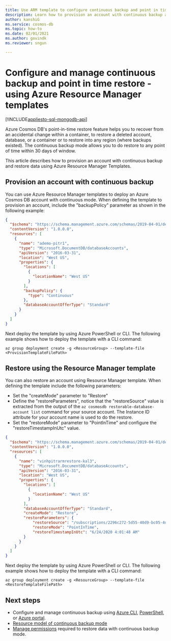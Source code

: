 ```yaml
---
title: Use ARM template to configure continuous backup and point in time restore in Azure Cosmos DB.
description: Learn how to provision an account with continuous backup and restore data using Azure Resource Manager Templates.
author: kanshiG
ms.service: cosmos-db
ms.topic: how-to
ms.date: 02/01/2021
ms.author: govindk
ms.reviewer: sngun

---
```


# Configure and manage continuous backup and point in time restore - using Azure Resource Manager templates
[!INCLUDE[appliesto-sql-mongodb-api](includes/appliesto-sql-mongodb-api.md)]

Azure Cosmos DB's point-in-time restore feature helps you to recover from an accidental change within a container, to restore a deleted account, database, or a container or to restore into any region (where backups existed). The continuous backup mode allows you to do restore to any point of time within 30 days of window.

This article describes how to provision an account with continuous backup and restore data using Azure Resource Manager Templates.

## <a id="provision"></a>Provision an account with continuous backup

You can use Azure Resource Manager templates to deploy an Azure Cosmos DB account with continuous mode. When defining the template to provision an account, include the "backupPolicy" parameter as shown in the following example:

```json
{
  "$schema": "https://schema.management.azure.com/schemas/2019-04-01/deploymentTemplate.json#",
  "contentVersion": "1.0.0.0",
  "resources": [
    {
      "name": "ademo-pitr1",
      "type": "Microsoft.DocumentDB/databaseAccounts",
      "apiVersion": "2016-03-31",
      "location": "West US",
      "properties": {
        "locations": [
          {
            "locationName": "West US"
          }
        ],
        "backupPolicy": {
          "type": "Continuous"
        },
        "databaseAccountOfferType": "Standard"
      }
    }
  ]
}
```

Next deploy the template by using Azure PowerShell or CLI. The following example shows how to deploy the template with a CLI command:

```azurecli-interactive
az group deployment create -g <ResourceGroup> --template-file <ProvisionTemplateFilePath>
```

## <a id="restore"></a>Restore using the Resource Manager template

You can also restore an account using Resource Manager template. When defining the template include the following parameters:

* Set the "createMode" parameter to "Restore"
* Define the "restoreParameters", notice that the "restoreSource" value is extracted from the output of the `az cosmosdb restorable-database-account list` command for your source account. The Instance ID attribute for your account name is used to do the restore.
* Set the "restoreMode" parameter to "PointInTime" and configure the "restoreTimestampInUtc" value.

```json
{
  "$schema": "https://schema.management.azure.com/schemas/2019-04-01/deploymentTemplate.json#",
  "contentVersion": "1.0.0.0",
  "resources": [
    {
      "name": "vinhpitrarmrestore-kal3",
      "type": "Microsoft.DocumentDB/databaseAccounts",
      "apiVersion": "2016-03-31",
      "location": "West US",
      "properties": {
        "locations": [
          {
            "locationName": "West US"
          }
        ],
        "databaseAccountOfferType": "Standard",
        "createMode": "Restore",
        "restoreParameters": {
            "restoreSource": "/subscriptions/2296c272-5d55-40d9-bc05-4d56dc2d7588/providers/Microsoft.DocumentDB/locations/West US/restorableDatabaseAccounts/6a18ecb8-88c2-4005-8dce-07b44b9741df",
            "restoreMode": "PointInTime",
            "restoreTimestampInUtc": "6/24/2020 4:01:48 AM"
        }
      }
    }
  ]
}
```

Next deploy the template by using Azure PowerShell or CLI. The following example shows how to deploy the template with a CLI command:  

```azurecli-interactive
az group deployment create -g <ResourceGroup> --template-file <RestoreTemplateFilePath> 
```

## Next steps

* Configure and manage continuous backup using [Azure CLI](configure-continuous-backup-restore-cli.md), [PowerShell](configure-continuous-backup-restore-powershell.md), or [Azure portal](configure-continuous-backup-restore-portal.md).
* [Resource model of continuous backup mode](continuous-backup-restore-resource-model.md)
* [Manage permissions](continuous-backup-restore-permissions.md) required to restore data with continuous backup mode.